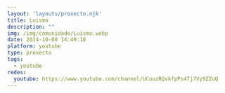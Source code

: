 ```yaml
---
layout: 'layouts/proxecto.njk'
title: Luismo
description: ""
img: /img/comunidade/Luismo.webp
date: 2014-10-08 14:49:18
platform: youtube
type: proxecto
tags:
  - youtube
redes:
  youtube: https://www.youtube.com/channel/UCouzRQvkfpPs4Tj7Vy9ZZuQ
---
```

